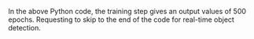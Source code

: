 In the above Python code, the training step gives an output values of 500 epochs. Requesting to skip to the end of the code for real-time object detection.
